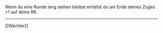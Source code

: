 Wenn du eine Runde lang stehen bleibst erhältst du am Ende deines Zuges +1 auf deine RK.

---
[[Wächter]]

